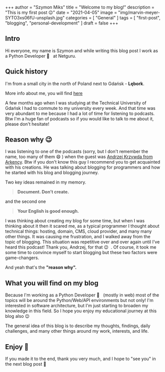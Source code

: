 +++
author = "Szymon Miks"
title = "Welcome to my blog!"
description = "This is my first post 😉"
date = "2021-04-05"
image = "img/marvin-meyer-SYTO3xs06fU-unsplash.jpg"
categories = [
    "General"
]
tags = [
    "first-post", "blogging", "personal-development"
]
draft = false
+++

## Intro

Hi everyone, my name is Szymon and while writing this blog post I work as a Python Developer :snake: &nbsp; at Netguru.


## Quick history

I'm from a small city in the north of Poland next to Gdańsk - **Lębork**.


More info about me, you will find [here](/about)


A few months ago when I was studying at the Technical University of Gdańsk I had to commute to my university every week.
And that time was very abundant to me because I had a lot of time for listening to podcasts. 
Btw I'm a huge fan of podcasts so if you would like to talk to me about it, please don't hesitate!

## Reason why :wink:

I was listening to one of the podcasts (sorry, but I don't remember the name, too many of them :smile: ) 
when the guest was [Andrzej Krzywda from Arkency](https://twitter.com/andrzejkrzywda). 
Btw if you don't know this guy I recommend you to get acquainted with his creations. 
He was talking about blogging for programmers and how he started with his blog and blogging journey.

Two key ideas remained in my memory.

> **Document. Don’t create.**

and the second one

> **Your English is good enough.**

I was thinking about creating my blog for some time, 
but when I was thinking about it then it scared me, 
as a typical programmer I thought about technical things: hosting, domain, CMS, cloud provider, and many many other things. 
It was causing me frustration, and I walked away from the topic of blogging. 
This situation was repetitive over and over again until I've heard this podcast! 
Thank you, Andrzej, for that :wink: &nbsp;. 
Of course, it took me some time to convince myself to start blogging but these two factors were game-changers.

And yeah that's the **"reason why".**

## What you will find on my blog

Because I'm working as a Python Developer :snake: &nbsp; (mostly in web) most of the topics will be around the Python/Web/API environments but not only!
I'm interested in software architecture, but I'm just starting to broaden my knowledge in this field. 
So I hope you enjoy my educational journey at this blog also :wink:

The general idea of this blog is to describe my thoughts, findings, daily challenges, and many other things around my work, interests, and life.

## Enjoy :tada:

If you made it to the end, thank you very much, and I hope to "see you" in the next blog post :wave:
